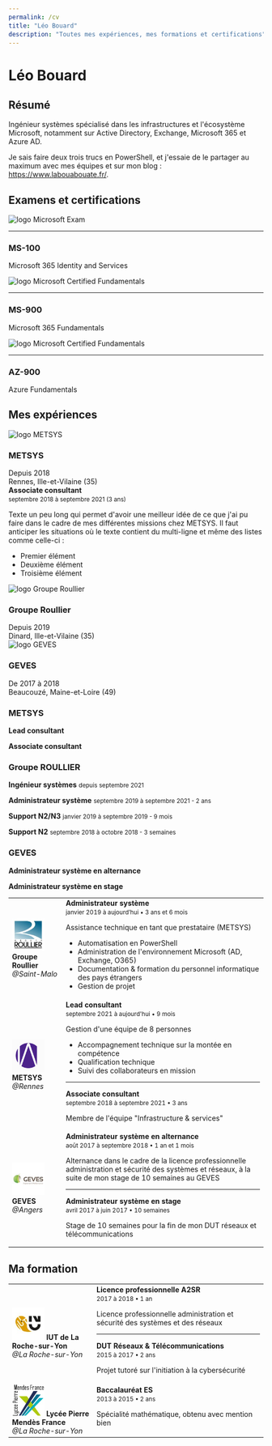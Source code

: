```yaml
---
permalink: /cv
title: "Léo Bouard"
description: "Toutes mes expériences, mes formations et certifications"
---
```


# Léo Bouard

## Résumé

Ingénieur systèmes spécialisé dans les infrastructures et l'écosystème Microsoft, notamment sur Active Directory, Exchange, Microsoft 365 et Azure AD.

Je sais faire deux trois trucs en PowerShell, et j'essaie de le partager au maximum avec mes équipes et sur mon blog : <https://www.labouabouate.fr/>.

## Examens et certifications

<div class="posts">
    <div class="certification">
        <img src="https://learn.microsoft.com/en-us/media/learn/certification/badges/certification-exam.svg?branch=main" alt="logo Microsoft Exam">
        <hr>
        <h3>MS-100</h3>
        <p>Microsoft 365 Identity and Services</p>
    </div>
    <div class="certification">
        <img src="https://learn.microsoft.com/media/learn/certification/badges/microsoft-certified-fundamentals-badge.svg?branch=main" alt="logo Microsoft Certified Fundamentals">
        <hr>
        <h3>MS-900</h3>
        <p>Microsoft 365 Fundamentals</p>
    </div>
    <div class="certification">
        <img src="https://learn.microsoft.com/media/learn/certification/badges/microsoft-certified-fundamentals-badge.svg?branch=main" alt="logo Microsoft Certified Fundamentals">
        <hr>
        <h3>AZ-900</h3>
        <p>Azure Fundamentals</p>
    </div>
</div>

## Mes expériences

<div style="display: block;">
    <!-- METSYS -->
    <div class="enterprise">
        <div>
            <img src="https://media.licdn.com/dms/image/C4D0BAQE5KJZV7v44vQ/company-logo_100_100/0/1538657927471?e=1679529600&v=beta&t=C0AKNt7hlOi_nbmOehAyNUP-WsWZV-KXsA_4qu3c66w" alt="logo METSYS">
        </div>
        <div>
            <h3>METSYS</h3>
            <span>Depuis 2018</span><br>
            <span>Rennes, Ille-et-Vilaine (35)</span>
        </div>
    </div>
    <div class="experience">
        <b>Associate consultant</b><br>
        <small>septembre 2018 à septembre 2021 (3 ans)</small>
        <p>Texte un peu long qui permet d'avoir une meilleur idée de ce que j'ai pu faire dans le cadre de mes différentes missions chez METSYS. Il faut anticiper les situations où le texte contient du multi-ligne et même des listes comme celle-ci :
        <ul>
            <li>Premier élément</li>
            <li>Deuxième élément</li>
            <li>Troisième élément</li>
        </ul></p>
    </div>
    <!-- Groupe ROULLIER -->
    <div class="enterprise">
        <div>
            <img src="https://media.licdn.com/dms/image/C4D0BAQFkmJTRk_252A/company-logo_100_100/0/1519856575710?e=1679529600&v=beta&t=v_nlqf7lNxTTqaS9pt_JsaplD2czF-X5or0H4KnYciM" alt="logo Groupe Roullier">
        </div>
        <div>
            <h3>Groupe Roullier</h3>
            <span>Depuis 2019</span><br>
            <span>Dinard, Ille-et-Vilaine (35)</span>
        </div>
    </div>
    <!-- GEVES -->
    <div class="enterprise">
        <div>
            <img src="https://media.licdn.com/dms/image/C4D0BAQHzTFbiS8dAmw/company-logo_100_100/0/1536567798460?e=1679529600&v=beta&t=_F8Px6eDUS1KjEUejb89ii5FC13Cj2FoLBH9aikgvyU" alt="logo GEVES">
        </div>
        <div>
            <h3>GEVES</h3>
            <span>De 2017 à 2018</span><br>
            <span>Beaucouzé, Maine-et-Loire (49)</span>
        </div>
    </div>
</div>

### METSYS

**Lead consultant**



**Associate consultant**


### Groupe ROULLIER

<b>Ingénieur systèmes</b>
<small>depuis septembre 2021</small>

**Administrateur système**
<small>septembre 2019 à septembre 2021 - 2 ans</small>

**Support N2/N3**
<small>janvier 2019 à septembre 2019 - 9 mois</small>

**Support N2**
<small>septembre 2018 à octobre 2018 - 3 semaines</small>

### GEVES

**Administrateur système en alternance**

**Administrateur système en stage**


<table class="CVtable"><tbody>
    <tr class="CVtr">
        <td class="CVtd">
            <img src="/assets/images/groupe-roullier.jfif" alt="Groupe Roullier" width="64px">
            <strong>Groupe Roullier</strong><br>
            <i>@Saint-Malo</i>
        </td>
        <td>
            <strong>Administrateur système</strong><br>
            <small>janvier 2019 à aujourd’hui • 3 ans et 6 mois</small>
            <p>Assistance technique en tant que prestataire (METSYS)</p>
            <ul>
                <li>Automatisation en PowerShell</li>
                <li>Administration de l'environnement Microsoft (AD, Exchange, O365)</li>
                <li>Documentation & formation du personnel informatique des pays étrangers</li>
                <li>Gestion de projet</li>
            </ul>
        </td>
    </tr>
    <tr class="CVtr">
        <td class="CVtd">
            <img src="/assets/images/metsys.jfif" alt="METSYS" width="64px">
            <strong>METSYS</strong><br>
            <i>@Rennes</i>
        </td>
        <td>
            <strong>Lead consultant</strong><br>
            <small>septembre 2021 à aujourd'hui • 9 mois</small>
            <p>Gestion d'une équipe de 8 personnes</p>
            <ul>
                <li>Accompagnement technique sur la montée en compétence</li>
                <li>Qualification technique</li>
                <li>Suivi des collaborateurs en mission</li>
            </ul>
            <hr>
            <strong>Associate consultant</strong><br>
            <small>septembre 2018 à septembre 2021 • 3 ans</small>
            <p>Membre de l'équipe "Infrastructure & services"</p>
        </td>
    </tr>
    <tr class="CVtr">
        <td class="CVtd">
            <img src="/assets/images/geves.jfif" alt="GEVES" width="64px">
            <strong>GEVES</strong><br>
            <i>@Angers</i>
        </td>
        <td>
            <strong>Administrateur système en alternance</strong><br>
            <small>août 2017 à septembre 2018 • 1 an et 1 mois</small>
            <p>Alternance dans le cadre de la licence professionnelle administration et sécurité des systèmes et réseaux, à la suite de mon stage de 10 semaines au GEVES</p>
            <hr>
            <strong>Administrateur système en stage</strong><br>
            <small>avril 2017 à juin 2017 • 10 semaines</small>
            <p>Stage de 10 semaines pour la fin de mon DUT réseaux et télécommunications</p>
        </td>
    </tr>
</tbody></table>

## Ma formation

<table class="CVtable"><tbody>
    <tr class="CVtr">
        <td class="CVtd">
            <img src="/assets/images/univ-nantes.jfif" alt="Université de Nantes" width="64px">
            <strong>IUT de La Roche-sur-Yon</strong><br>
            <i>@La Roche-sur-Yon</i>
        </td>
        <td>
            <strong>Licence professionnelle A2SR</strong><br>
            <small>2017 à 2018 • 1 an</small>
            <p>Licence professionnelle administration et sécurité des systèmes et des réseaux</p>
            <hr>
            <strong>DUT Réseaux & Télécommunications</strong><br>
            <small>2015 à 2017 • 2 ans</small>
            <p>Projet tutoré sur l'initiation à la cybersécurité</p>
        </td>
    </tr>
    <tr class="CVtr">
        <td class="CVtd">
            <img src="/assets/images/mendes.jfif" alt="Lycée Pierre Mendès France" width="64px">
            <strong>Lycée Pierre Mendès France</strong><br>
            <i>@La Roche-sur-Yon</i>
        </td>
        <td>
            <strong>Baccalauréat ES</strong><br>
            <small>2013 à 2015 • 2 ans</small>
            <p>Spécialité mathématique, obtenu avec mention bien</p>
        </td>
    </tr>
</tbody></table>
